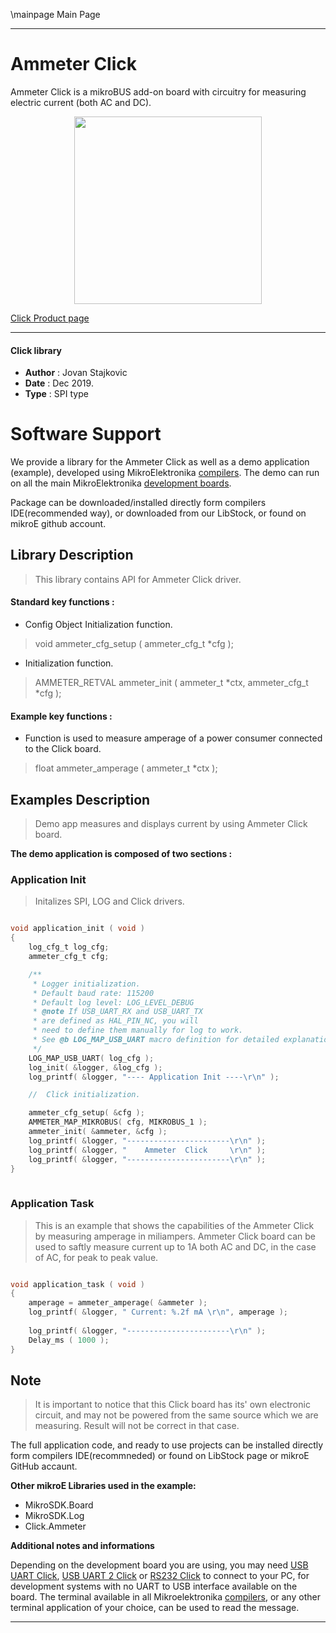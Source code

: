 \mainpage Main Page
 
 

---
# Ammeter Click

Ammeter Click is a mikroBUS add-on board with circuitry for measuring electric current (both AC and DC).

<p align="center">
  <img src="https://download.mikroe.com/images/click_for_ide/ammeter_click.png" height=300px>
</p>

[Click Product page](https://www.mikroe.com/ammeter-click)

---


#### Click library 

- **Author**        : Jovan Stajkovic
- **Date**          : Dec 2019.
- **Type**          : SPI type


# Software Support

We provide a library for the Ammeter Click 
as well as a demo application (example), developed using MikroElektronika 
[compilers](https://shop.mikroe.com/compilers). 
The demo can run on all the main MikroElektronika [development boards](https://shop.mikroe.com/development-boards).

Package can be downloaded/installed directly form compilers IDE(recommended way), or downloaded from our LibStock, or found on mikroE github account. 

## Library Description

> This library contains API for Ammeter Click driver.

#### Standard key functions :

- Config Object Initialization function.
> void ammeter_cfg_setup ( ammeter_cfg_t *cfg ); 
 
- Initialization function.
> AMMETER_RETVAL ammeter_init ( ammeter_t *ctx, ammeter_cfg_t *cfg );


#### Example key functions :

- Function is used to measure amperage of a power consumer connected to the Click board.
> float ammeter_amperage ( ammeter_t *ctx );

## Examples Description

> 
> Demo app measures and displays current by using Ammeter Click board.
> 

**The demo application is composed of two sections :**

### Application Init 

>
> Initalizes SPI, LOG and Click drivers.
> 

```c

void application_init ( void )
{
    log_cfg_t log_cfg;
    ammeter_cfg_t cfg;

    /** 
     * Logger initialization.
     * Default baud rate: 115200
     * Default log level: LOG_LEVEL_DEBUG
     * @note If USB_UART_RX and USB_UART_TX 
     * are defined as HAL_PIN_NC, you will 
     * need to define them manually for log to work. 
     * See @b LOG_MAP_USB_UART macro definition for detailed explanation.
     */
    LOG_MAP_USB_UART( log_cfg );
    log_init( &logger, &log_cfg );
    log_printf( &logger, "---- Application Init ----\r\n" );

    //  Click initialization.

    ammeter_cfg_setup( &cfg );
    AMMETER_MAP_MIKROBUS( cfg, MIKROBUS_1 );
    ammeter_init( &ammeter, &cfg );
    log_printf( &logger, "-----------------------\r\n" );
    log_printf( &logger, "    Ammeter  Click     \r\n" );
    log_printf( &logger, "-----------------------\r\n" );
}
  
```

### Application Task

>
> This is an example that shows the capabilities of the Ammeter Click by 
  measuring amperage in miliampers. Ammeter Click board can be used to saftly 
  measure current up to 1A both AC and DC, in the case of AC, for peak to peak value.
> 

```c

void application_task ( void )
{
    amperage = ammeter_amperage( &ammeter );
    log_printf( &logger, " Current: %.2f mA \r\n", amperage );
    
    log_printf( &logger, "-----------------------\r\n" );
    Delay_ms ( 1000 );
}  

```

## Note

> 
> It is important to notice that this Click board has its' own electronic 
  circuit, and may not be powered from the same source which we are measuring.
  Result will not be correct in that case.
> 

The full application code, and ready to use projects can be  installed directly form compilers IDE(recommneded) or found on LibStock page or mikroE GitHub accaunt.

**Other mikroE Libraries used in the example:** 

- MikroSDK.Board
- MikroSDK.Log
- Click.Ammeter

**Additional notes and informations**

Depending on the development board you are using, you may need 
[USB UART Click](https://shop.mikroe.com/usb-uart-click), 
[USB UART 2 Click](https://shop.mikroe.com/usb-uart-2-click) or 
[RS232 Click](https://shop.mikroe.com/rs232-click) to connect to your PC, for 
development systems with no UART to USB interface available on the board. The 
terminal available in all Mikroelektronika 
[compilers](https://shop.mikroe.com/compilers), or any other terminal application 
of your choice, can be used to read the message.



---
